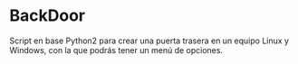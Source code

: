 # BackDoor
Script en base Python2 para crear una puerta trasera en un equipo Linux y Windows, con la que podrás tener un menú de opciones.
